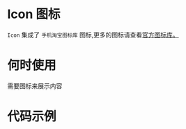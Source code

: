 # Icon 图标
`Icon` 集成了 `手机淘宝图标库` 图标,更多的图标请查看[官方图标库。](https://www.iconfont.cn/collections/detail?spm=a313x.7781069.1998910419.d9df05512&cid=33)

# 何时使用
需要图标来展示内容

# 代码示例